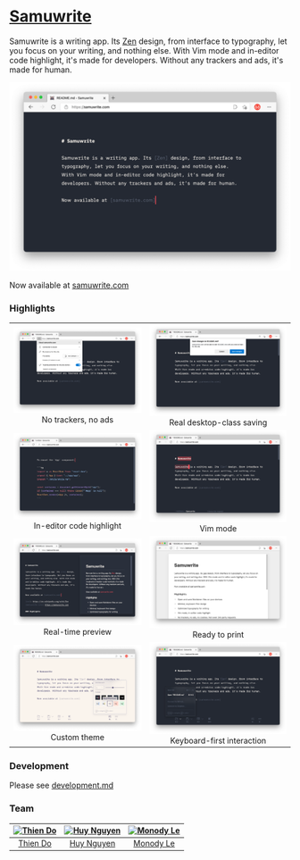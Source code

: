 # [Samuwrite](https://samuwrite.com)

Samuwrite is a writing app. Its [Zen] design, from interface to typography, let you focus on your writing, and nothing else. With Vim mode and in-editor code highlight, it's made for developers. Without any trackers and ads, it's made for human.

<a href="https://samuwrite.com">
<img src="./docs/shots/minimal.png" alt="Screenshot of Samuwrite" >        
</a>

Now available at [samuwrite.com]

[zen]: https://en.wikipedia.org/wiki/Zen
[samuwrite.com]: https://samuwrite.com

### Highlights

|                                                                             |                                                                                     |
| :-------------------------------------------------------------------------: | :---------------------------------------------------------------------------------: |
|    ![No trackers, no ads](./docs/shots/privacy.png) No trackers, no ads     |   ![Real desktop-class saving](./docs/shots/local.png) Real desktop-class saving    |
| ![In-editor code highlight](./docs/shots/code.png) In-editor code highlight |                     ![Vim mode](./docs/shots/vim.png) Vim mode                      |
|       ![Real-time preview](./docs/shots/split.png) Real-time preview        |              ![Ready to print](./docs/shots/print.png) Ready to print               |
|            ![Custom theme](./docs/shots/theme.png) Custom theme             | ![Keyboard-first interaction](./docs/shots/keyboard.png) Keyboard-first interaction |

### Development

Please see [development.md](/docs/development.md)

### Team

| [<img src="https://github.com/thien-do.png?size=80" alt="Thien Do" width="40" height="40">](https://github.com/thien-do) | [<img src="https://github.com/huyng12.png?size=80" alt="Huy Nguyen" width="40" height="40">](https://github.com/huyng12) | [<img src="https://github.com/monodyle.png?size=80" alt="Monody Le" width="40" height="40">](https://github.com/monodyle) |
| :----------------------------------------------------------------------------------------------------------------------: | :----------------------------------------------------------------------------------------------------------------------: | :-----------------------------------------------------------------------------------------------------------------------: |
|                                         [Thien Do](https://github.com/thien-do)                                          |                                         [Huy Nguyen](https://github.com/huyng12)                                         |                                         [Monody Le](https://github.com/monodyle)                                          |
